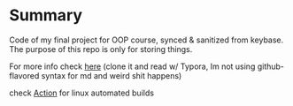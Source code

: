 # Summary

Code of my final project for OOP course, synced & sanitized from keybase. The purpose of this repo is only for storing things.

For more info check [here](./report.md) (clone it and read w/ Typora, Im not using github-flavored syntax for md and weird shit happens)

check [Action](https://github.com/notch1p/cpp-2023-final/actions) for linux automated builds
